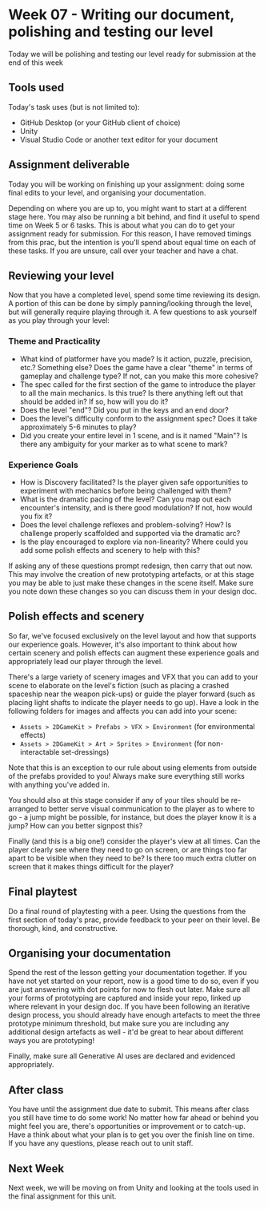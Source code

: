# Week 07 - Writing our document, polishing and testing our level
Today we will be polishing and testing our level ready for submission at the end of this week

## Tools used
Today's task uses (but is not limited to):

* GitHub Desktop (or your GitHub client of choice)
* Unity
* Visual Studio Code or another text editor for your document

## Assignment deliverable
Today you will be working on finishing up your assignment: doing some final edits to your level, and organising your documentation.

Depending on where you are up to, you might want to start at a different stage here. You may also be running a bit behind, and find it useful to spend time on Week 5 or 6 tasks. This is about what you can do to get your assignment ready for submission. For this reason, I have removed timings from this prac, but the intention is you'll spend about equal time on each of these tasks. If you are unsure, call over your teacher and have a chat.

## Reviewing your level
Now that you have a completed level, spend some time reviewing its design. A portion of this can be done by simply panning/looking through the level, but will generally require playing through it. A few questions to ask yourself as you play through your level:

### Theme and Practicality
* What kind of platformer have you made? Is it action, puzzle, precision, etc.? Something else? Does the game have a clear "theme" in terms of gameplay and challenge type? If not, can you make this more cohesive?
* The spec called for the first section of the game to introduce the player to all the main mechanics. Is this true? Is there anything left out that should be added in? If so, how will you do it?
* Does the level "end"? Did you put in the keys and an end door?
* Does the level's difficulty conform to the assignment spec? Does it take approximately 5-6 minutes to play?
* Did you create your entire level in 1 scene, and is it named "Main"? Is there any ambiguity for your marker as to what scene to mark?

### Experience Goals
* How is Discovery facilitated? Is the player given safe opportunities to experiment with mechanics before being challenged with them?
* What is the dramatic pacing of the level? Can you map out each encounter's intensity, and is there good modulation? If not, how would you fix it?
* Does the level challenge reflexes and problem-solving? How? Is challenge properly scaffolded and supported via the dramatic arc?
* Is the play encouraged to explore via non-linearity? Where could you add some polish effects and scenery to help with this?

If asking any of these questions prompt redesign, then carry that out now. This may involve the creation of new prototyping artefacts, or at this stage you may be able to just make these changes in the scene itself. Make sure you note down these changes so you can discuss them in your design doc.

## Polish effects and scenery
So far, we've focused exclusively on the level layout and how that supports our experience goals. However, it's also important to think about how certain scenery and polish effects can augment these experience goals and appropriately lead our player through the level.

There's a large variety of scenery images and VFX that you can add to your scene to elaborate on the level's fiction (such as placing a crashed spaceship near the weapon pick-ups) or guide the player forward (such as placing light shafts to indicate the player needs to go up). Have a look in the following folders for images and affects you can add into your scene:

* `Assets > 2DGameKit > Prefabs > VFX > Environment` (for environmental effects)
* `Assets > 2DGameKit > Art > Sprites > Environment` (for non-interactable set-dressings)

Note that this is an exception to our rule about using elements from outside of the prefabs provided to you! Always make sure everything still works with anything you've added in.

You should also at this stage consider if any of your tiles should be re-arranged to better serve visual communication to the player as to where to go - a jump might be possible, for instance, but does the player know it is a jump? How can you better signpost this?

Finally (and this is a big one!) consider the player's view at all times. Can the player clearly see where they need to go on screen, or are things too far apart to be visible when they need to be? Is there too much extra clutter on screen that it makes things difficult for the player?

## Final playtest
Do a final round of playtesting with a peer. Using the questions from the first section of today's prac, provide feedback to your peer on their level. Be thorough, kind, and constructive.

## Organising your documentation
Spend the rest of the lesson getting your documentation together. If you have not yet started on your report, now is a good time to do so, even if you are just answering with dot points for now to flesh out later. Make sure all your forms of prototyping are captured and inside your repo, linked up where relevant in your design doc. If you have been following an iterative design process, you should already have enough artefacts to meet the three prototype minimum threshold, but make sure you are including any additional design artefacts as well - it'd be great to hear about different ways you are prototyping!

Finally, make sure all Generative AI uses are declared and evidenced appropriately.

## After class
You have until the assignment due date to submit. This means after class you still have time to do some work! No matter how far ahead or behind you might feel you are, there's opportunities or improvement or to catch-up. Have a think about what your plan is to get you over the finish line on time. If you have any questions, please reach out to unit staff.

## Next Week
Next week, we will be moving on from Unity and looking at the tools used in the final assignment for this unit.
